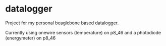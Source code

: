 datalogger
==========
Project for my personal beaglebone based datalogger.

Currently using onewire sensors (temperature) on p8_46 and a photodiode (energymeter) on p8_46
